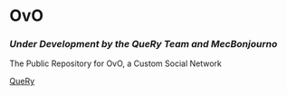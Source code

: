 # OvO
### *Under Development by the QueRy Team and MecBonjourno*
The Public Repository for OvO, a Custom Social Network

[QueRy](https://querymobile.co)